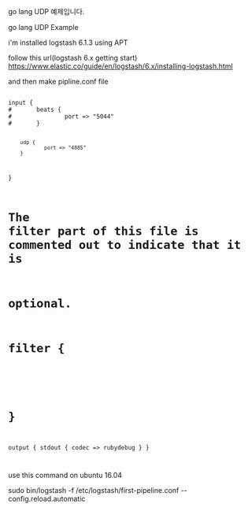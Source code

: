 go lang UDP 예제입니다.

go lang UDP Example

i'm installed logstash 6.1.3 using APT

follow this url(logstash 6.x getting start)
https://www.elastic.co/guide/en/logstash/6.x/installing-logstash.html

and then make pipline.conf file

<code>
input {
#       beats {
#               port => "5044"
#       }

        udp {
                port => "4885"
        }
}

# The filter part of this file is commented out to indicate that it is
# optional.
# filter {
#
# }

output {
        stdout { codec => rubydebug }
}

</code>


use this command on ubuntu 16.04

sudo bin/logstash -f /etc/logstash/first-pipeline.conf --config.reload.automatic
